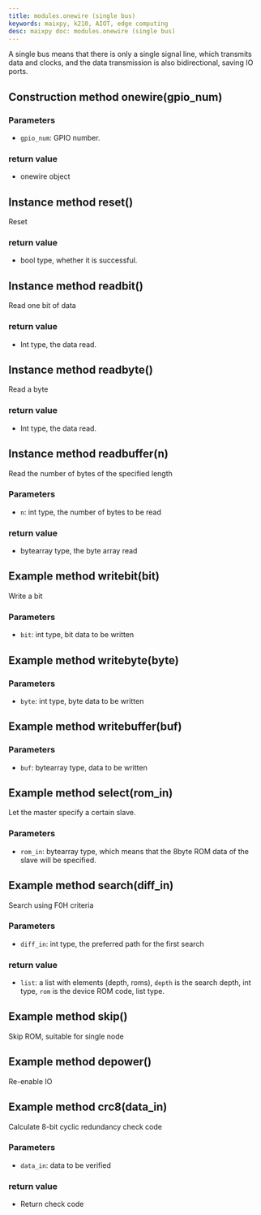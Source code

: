```yaml
---
title: modules.onewire (single bus)
keywords: maixpy, k210, AIOT, edge computing
desc: maixpy ​​doc: modules.onewire (single bus)
---
```



A single bus means that there is only a single signal line, which transmits data and clocks, and the data transmission is also bidirectional, saving IO ports.

## Construction method onewire(gpio_num)

### Parameters

* `gpio_num`: GPIO number.

### return value

* onewire object

## Instance method reset()

Reset

### return value

* bool type, whether it is successful.

## Instance method readbit()

Read one bit of data

### return value

* Int type, the data read.

## Instance method readbyte()

Read a byte

### return value

* Int type, the data read.

## Instance method readbuffer(n)

Read the number of bytes of the specified length

### Parameters

* `n`: int type, the number of bytes to be read

### return value

* bytearray type, the byte array read

## Example method writebit(bit)

Write a bit

### Parameters

* `bit`: int type, bit data to be written

## Example method writebyte(byte)

### Parameters

* `byte`: int type, byte data to be written

## Example method writebuffer(buf)

### Parameters

* `buf`: bytearray type, data to be written

## Example method select(rom_in)

Let the master specify a certain slave.

### Parameters

* `rom_in`: bytearray type, which means that the 8byte ROM data of the slave will be specified.

## Example method search(diff_in)

Search using F0H criteria

### Parameters

* `diff_in`: int type, the preferred path for the first search

### return value

* `list`: a list with elements (depth, roms), `depth` is the search depth, int type, `rom` is the device ROM code, list type.

## Example method skip()

Skip ROM, suitable for single node

## Example method depower()

Re-enable IO

## Example method crc8(data_in)

Calculate 8-bit cyclic redundancy check code

### Parameters

* `data_in`: data to be verified

### return value

* Return check code
